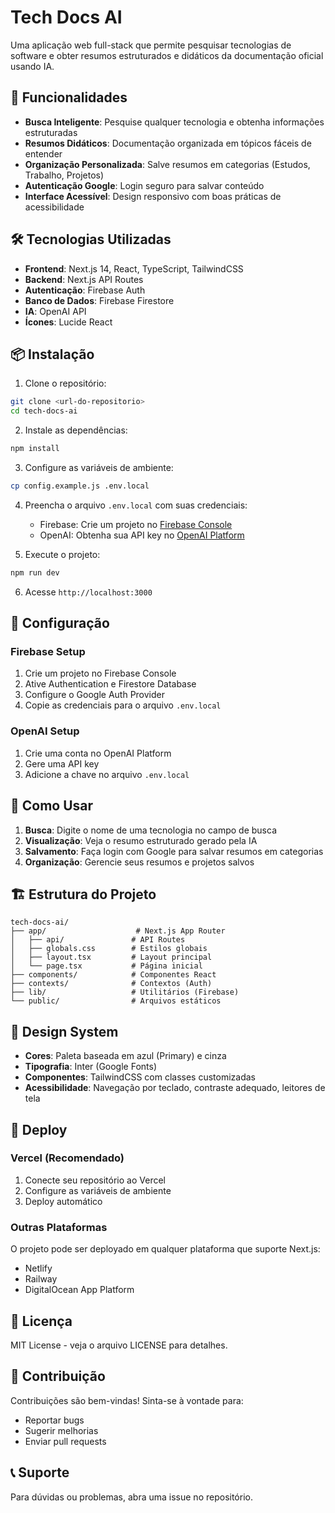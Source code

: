 # Tech Docs AI

Uma aplicação web full-stack que permite pesquisar tecnologias de software e obter resumos estruturados e didáticos da documentação oficial usando IA.

## 🚀 Funcionalidades

- **Busca Inteligente**: Pesquise qualquer tecnologia e obtenha informações estruturadas
- **Resumos Didáticos**: Documentação organizada em tópicos fáceis de entender
- **Organização Personalizada**: Salve resumos em categorias (Estudos, Trabalho, Projetos)
- **Autenticação Google**: Login seguro para salvar conteúdo
- **Interface Acessível**: Design responsivo com boas práticas de acessibilidade

## 🛠️ Tecnologias Utilizadas

- **Frontend**: Next.js 14, React, TypeScript, TailwindCSS
- **Backend**: Next.js API Routes
- **Autenticação**: Firebase Auth
- **Banco de Dados**: Firebase Firestore
- **IA**: OpenAI API
- **Ícones**: Lucide React

## 📦 Instalação

1. Clone o repositório:

```bash
git clone <url-do-repositorio>
cd tech-docs-ai
```

2. Instale as dependências:

```bash
npm install
```

3. Configure as variáveis de ambiente:

```bash
cp config.example.js .env.local
```

4. Preencha o arquivo `.env.local` com suas credenciais:

   - Firebase: Crie um projeto no [Firebase Console](https://console.firebase.google.com)
   - OpenAI: Obtenha sua API key no [OpenAI Platform](https://platform.openai.com)

5. Execute o projeto:

```bash
npm run dev
```

6. Acesse `http://localhost:3000`

## 🔧 Configuração

### Firebase Setup

1. Crie um projeto no Firebase Console
2. Ative Authentication e Firestore Database
3. Configure o Google Auth Provider
4. Copie as credenciais para o arquivo `.env.local`

### OpenAI Setup

1. Crie uma conta no OpenAI Platform
2. Gere uma API key
3. Adicione a chave no arquivo `.env.local`

## 📱 Como Usar

1. **Busca**: Digite o nome de uma tecnologia no campo de busca
2. **Visualização**: Veja o resumo estruturado gerado pela IA
3. **Salvamento**: Faça login com Google para salvar resumos em categorias
4. **Organização**: Gerencie seus resumos e projetos salvos

## 🏗️ Estrutura do Projeto

```
tech-docs-ai/
├── app/                    # Next.js App Router
│   ├── api/               # API Routes
│   ├── globals.css        # Estilos globais
│   ├── layout.tsx         # Layout principal
│   └── page.tsx           # Página inicial
├── components/            # Componentes React
├── contexts/              # Contextos (Auth)
├── lib/                   # Utilitários (Firebase)
└── public/                # Arquivos estáticos
```

## 🎨 Design System

- **Cores**: Paleta baseada em azul (Primary) e cinza
- **Tipografia**: Inter (Google Fonts)
- **Componentes**: TailwindCSS com classes customizadas
- **Acessibilidade**: Navegação por teclado, contraste adequado, leitores de tela

## 🚀 Deploy

### Vercel (Recomendado)

1. Conecte seu repositório ao Vercel
2. Configure as variáveis de ambiente
3. Deploy automático

### Outras Plataformas

O projeto pode ser deployado em qualquer plataforma que suporte Next.js:

- Netlify
- Railway
- DigitalOcean App Platform

## 📄 Licença

MIT License - veja o arquivo LICENSE para detalhes.

## 🤝 Contribuição

Contribuições são bem-vindas! Sinta-se à vontade para:

- Reportar bugs
- Sugerir melhorias
- Enviar pull requests

## 📞 Suporte

Para dúvidas ou problemas, abra uma issue no repositório.
